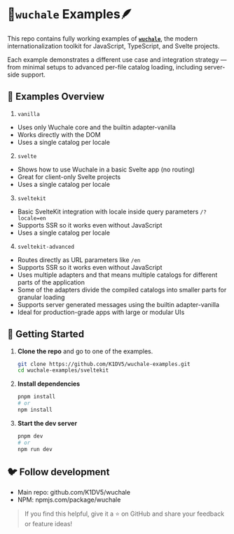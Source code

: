 # 📜`wuchale` Examples🪶

This repo contains fully working examples of
**[`wuchale`](https://github.com/K1DV5/wuchale)**, the modern
internationalization toolkit for JavaScript, TypeScript, and Svelte projects.

Each example demonstrates a different use case and integration strategy — from
minimal setups to advanced per-file catalog loading, including server-side
support.

## 🔰 Examples Overview

1. `vanilla`

- Uses only Wuchale core and the builtin adapter-vanilla
- Works directly with the DOM
- Uses a single catalog per locale

2. `svelte`

- Shows how to use Wuchale in a basic Svelte app (no routing)
- Great for client-only Svelte projects
- Uses a single catalog per locale

3. `sveltekit`

- Basic SvelteKit integration with locale inside query parameters `/?locale=en`
- Supports SSR so it works even without JavaScript
- Uses a single catalog per locale

4. `sveltekit-advanced`

- Routes directly as URL parameters like `/en`
- Supports SSR so it works even without JavaScript
- Uses multiple adapters and that means multiple catalogs for different parts of the application
- Some of the adapters divide the compiled catalogs into smaller parts for granular loading
- Supports server generated messages using the builtin adapter-vanilla
- Ideal for production-grade apps with large or modular UIs

## 🚀 Getting Started

1. **Clone the repo** and go to one of the examples.
    ```bash
    git clone https://github.com/K1DV5/wuchale-examples.git
    cd wuchale-examples/sveltekit
    ```
2. **Install dependencies**
    ```bash
    pnpm install
    # or
    npm install
    ```
3. **Start the dev server**
    ```bash
    pnpm dev
    # or
    npm run dev
    ```

## 🐦 Follow development

- Main repo: github.com/K1DV5/wuchale
- NPM: npmjs.com/package/wuchale

> If you find this helpful, give it a ⭐ on GitHub and share your feedback or feature ideas!
